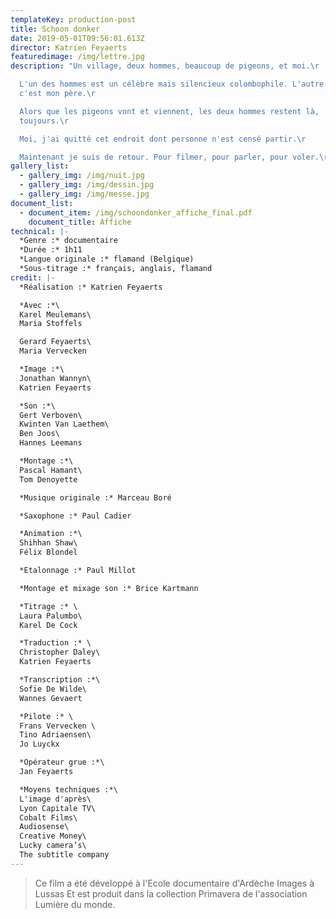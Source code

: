 ```yaml
---
templateKey: production-post
title: Schoon donker
date: 2019-05-01T09:56:01.613Z
director: Katrien Feyaerts
featuredimage: /img/lettre.jpg
description: "Un village, deux hommes, beaucoup de pigeons, et moi.\r

  L'un des hommes est un célèbre mais silencieux colombophile. L'autre homme,
  c'est mon père.\r

  Alors que les pigeons vont et viennent, les deux hommes restent là,
  toujours.\r

  Moi, j'ai quitté cet endroit dont personne n'est censé partir.\r

  Maintenant je suis de retour. Pour filmer, pour parler, pour voler.\r\n"
gallery_list:
  - gallery_img: /img/nuit.jpg
  - gallery_img: /img/dessin.jpg
  - gallery_img: /img/messe.jpg
document_list:
  - document_item: /img/schoondonker_affiche_final.pdf
    document_title: Affiche
technical: |-
  *Genre :* documentaire
  *Durée :* 1h11
  *Langue originale :* flamand (Belgique)
  *Sous-titrage :* français, anglais, flamand
credit: |-
  *Réalisation :* Katrien Feyaerts

  *Avec :*\
  Karel Meulemans\
  Maria Stoffels

  Gerard Feyaerts\
  Maria Vervecken

  *Image :*\
  Jonathan Wannyn\
  Katrien Feyaerts

  *Son :*\
  Gert Verboven\
  Kwinten Van Laethem\
  Ben Joos\
  Hannes Leemans

  *Montage :*\
  Pascal Hamant\
  Tom Denoyette

  *Musique originale :* Marceau Boré

  *Saxophone :* Paul Cadier

  *Animation :*\
  Shihhan Shaw\
  Félix Blondel

  *Etalonnage :* Paul Millot

  *Montage et mixage son :* Brice Kartmann

  *Titrage :* \
  Laura Palumbo\
  Karel De Cock

  *Traduction :* \
  Christopher Daley\
  Katrien Feyaerts

  *Transcription :*\
  Sofie De Wilde\
  Wannes Gevaert

  *Pilote :* \
  Frans Vervecken \
  Tino Adriaensen\
  Jo Luyckx

  *Opérateur grue :*\
  Jan Feyaerts

  *Moyens techniques :*\
  L'image d'après\
  Lyon Capitale TV\
  Cobalt Films\
  Audiosense\
  Creative Money\
  Lucky camera’s\
  The subtitle company
---
```

> Ce film a été développé à l'Ecole documentaire d'Ardèche Images à Lussas
> Et est produit dans la collection Primavera de l'association Lumière du monde.